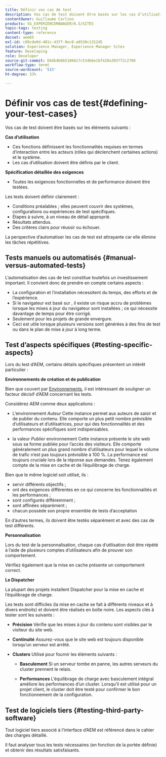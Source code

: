 ```yaml
---
title: Définir vos cas de test
description: Vos cas de test doivent être basés sur les cas d’utilisation et la spécification des exigences détaillées.
contentOwner: Guillaume Carlino
products: SG_EXPERIENCEMANAGER/6.5/SITES
topic-tags: testing
content-type: reference
docset: aem65
exl-id: c09cde0d-401c-437f-9ec8-a0530c1312d5
solution: Experience Manager, Experience Manager Sites
feature: Developing
role: Developer
source-git-commit: 66db4b0b5106617c534b6e1bf428a3057f2c2708
workflow-type: tm+mt
source-wordcount: '515'
ht-degree: 33%

---
```


# Définir vos cas de test{#defining-your-test-cases}

Vos cas de test doivent être basés sur les éléments suivants :

**Cas d’utilisation**

* Ces fonctions définissent les fonctionnalités requises en termes d’interaction entre les acteurs (rôles qui déclenchent certaines actions) et le système.
* Les cas d’utilisation doivent être définis par le client.

**Spécification détaillée des exigences**

* Toutes les exigences fonctionnelles et de performance doivent être testées.

Les tests doivent définir clairement :

* Conditions préalables ; elles peuvent couvrir des systèmes, configurations ou expériences de test spécifiques.
* Étapes à suivre, à un niveau de détail approprié.
* Résultats attendus.
* Des critères clairs pour réussir ou échouer.

La perspective d’automatiser les cas de test est attrayante car elle élimine les tâches répétitives.

## Tests manuels ou automatisés {#manual-versus-automated-tests}

L’automatisation des cas de test constitue toutefois un investissement important. Il convient donc de prendre en compte certains aspects :

* La configuration et l’installation nécessitent du temps, des efforts et de l’expérience.
* Si le navigateur est basé sur , il existe un risque accru de problèmes lorsque les mises à jour du navigateur sont installées ; ce qui nécessite davantage de temps pour être corrigé.
* Seulement pour les projets de grande envergure.
* Ceci est utile lorsque plusieurs versions sont générées à des fins de test ou dans le plan de mise à jour à long terme.

## Test d’aspects spécifiques {#testing-specific-aspects}

Lors du test d’AEM, certains détails spécifiques présentent un intérêt particulier :

**Environnements de création et de publication**

Bien que couvert par [Environnements](/help/sites-developing/the-basics.md#environments), il est intéressant de souligner un facteur décisif d’AEM concernant les tests.

Considérez AEM comme deux applications :

* L’environnement *Auteur*
Cette instance permet aux auteurs de saisir et de publier du contenu.
Elle comporte un plus petit nombre prévisible d’utilisateurs et d’utilisatrices, pour qui des fonctionnalités et des performances spécifiques sont indispensables.

* la valeur *Publier* environnement Cette instance présente le site web sous sa forme publiée pour l’accès des visiteurs.
Elle comporte généralement un plus grand nombre d’utilisateurs pour lequel le volume de trafic n’est pas toujours prévisible à 100 %. La performance est toujours cruciale lors de la réponse aux demandes. Tenez également compte de la mise en cache et de l’équilibrage de charge.

Bien que le même logiciel soit utilisé, ils :

* servir différents objectifs ;
* ont des exigences différentes en ce qui concerne les fonctionnalités et les performances ;
* sont configurés différemment ;
* sont affinées séparément ;
* chacun possède son propre ensemble de tests d’acceptation

En d’autres termes, ils doivent être testés séparément et avec des cas de test différents.

**Personnalisation**

Lors du test de la personnalisation, chaque cas d’utilisation doit être répété à l’aide de plusieurs comptes d’utilisateurs afin de prouver son comportement.

Vérifiez également que la mise en cache présente un comportement correct.

**Le Dispatcher**

La plupart des projets installent Dispatcher pour la mise en cache et l’équilibrage de charge.

Les tests sont difficiles (la mise en cache se fait à différents niveaux et à divers endroits) et doivent être réalisés en boîte noire. Les aspects clés à tester sont les suivants :

* **Précision**
Vérifie que les mises à jour du contenu sont visibles par le visiteur du site web.

* **Continuité**
Assurez-vous que le site web est toujours disponible lorsqu’un serveur est arrêté.

* **Clusters**
Utilisé pour fournir les éléments suivants :

   * **Basculement**
Si un serveur tombe en panne, les autres serveurs du cluster prennent le relais.

   * **Performances**
L’équilibrage de charge avec basculement intégral améliore les performances d’un cluster.
Lorsqu’il est utilisé pour un projet client, le cluster doit être testé pour confirmer le bon fonctionnement de la configuration.

## Test de logiciels tiers {#testing-third-party-software}

Tout logiciel tiers associé à l’interface d’AEM est référencé dans le cahier des charges détaillé.

Il faut analyser tous les tests nécessaires (en fonction de la portée définie) et obtenir des résultats satisfaisants.
